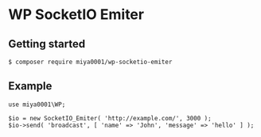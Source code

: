 # WP SocketIO Emiter

## Getting started

```
$ composer require miya0001/wp-socketio-emiter
```

## Example

```
use miya0001\WP;

$io = new SocketIO_Emiter( 'http://example.com/', 3000 );
$io->send( 'broadcast', [ 'name' => 'John', 'message' => 'hello' ] );
```
